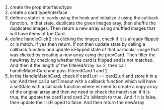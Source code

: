 1. create the prop interface/type
2. create a card type/interface
3. define a state i.e. cards using the hook and initialize it using the callback function. In that state, duplicate the given images aray, then shuffle the duplicated images. Then return a new array using shuffled images that will have items of tpe Card.
4. define handleClick() : in clicking the images, check if it is already flipped or is match. If yes then return. If not then update state by calling a callback function and update isFlipped state of that particular image that was clicked by creating a new array using the prevCard. Then filter the newArray by checking whether the card is flipped and is not matched. And then if the length of the filteredArray is= 2, then call handleMatchCard and pass filteredCard 1 and 2.
5. In the HandleMatchCard, check if card1.url == card2.url and store it in a var. And then call a setTimeout with a callback function which will have a setState with a callback function where er need to create a copy array of the original array and then we need to check the match var. if it is true, the update the card1 and card 2's isMatch to true. And if it is false, then update their isFlipped to false. And then return the newArray

